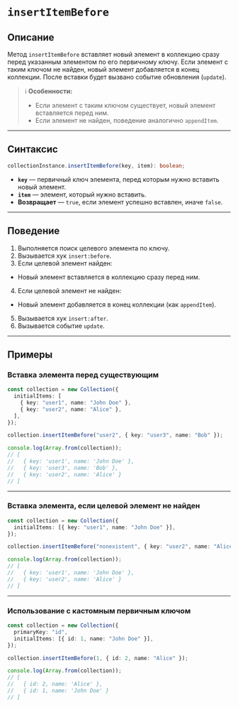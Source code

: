 # `insertItemBefore`

## Описание

Метод `insertItemBefore` вставляет новый элемент в коллекцию сразу перед указанным элементом по его первичному ключу.
Если элемент с таким ключом не найден, новый элемент добавляется в конец коллекции.
После вставки будет вызвано событие обновления (`update`).

> ℹ️ **Особенности:**
>
> - Если элемент с таким ключом существует, новый элемент вставляется перед ним.
> - Если элемент не найден, поведение аналогично `appendItem`.

---

## Синтаксис

```ts
collectionInstance.insertItemBefore(key, item): boolean;
```

- **`key`** — первичный ключ элемента, перед которым нужно вставить новый элемент.
- **`item`** — элемент, который нужно вставить.
- **Возвращает** — `true`, если элемент успешно вставлен, иначе `false`.

---

## Поведение

1. Выполняется поиск целевого элемента по ключу.
2. Вызывается хук `insert:before`.
3. Если целевой элемент найден:

- Новый элемент вставляется в коллекцию сразу перед ним.

4. Если целевой элемент не найден:

- Новый элемент добавляется в конец коллекции (как `appendItem`).

5. Вызывается хук `insert:after`.
6. Вызывается событие `update`.

---

## Примеры

### Вставка элемента перед существующим

```ts
const collection = new Collection({
  initialItems: [
    { key: "user1", name: "John Doe" },
    { key: "user2", name: "Alice" },
  ],
});

collection.insertItemBefore("user2", { key: "user3", name: "Bob" });

console.log(Array.from(collection));
// [
//   { key: 'user1', name: 'John Doe' },
//   { key: 'user3', name: 'Bob' },
//   { key: 'user2', name: 'Alice' }
// ]
```

---

### Вставка элемента, если целевой элемент не найден

```ts
const collection = new Collection({
  initialItems: [{ key: "user1", name: "John Doe" }],
});

collection.insertItemBefore("nonexistent", { key: "user2", name: "Alice" });

console.log(Array.from(collection));
// [
//   { key: 'user1', name: 'John Doe' },
//   { key: 'user2', name: 'Alice' }
// ]
```

---

### Использование с кастомным первичным ключом

```ts
const collection = new Collection({
  primaryKey: "id",
  initialItems: [{ id: 1, name: "John Doe" }],
});

collection.insertItemBefore(1, { id: 2, name: "Alice" });

console.log(Array.from(collection));
// [
//   { id: 2, name: 'Alice' },
//   { id: 1, name: 'John Doe' }
// ]
```
